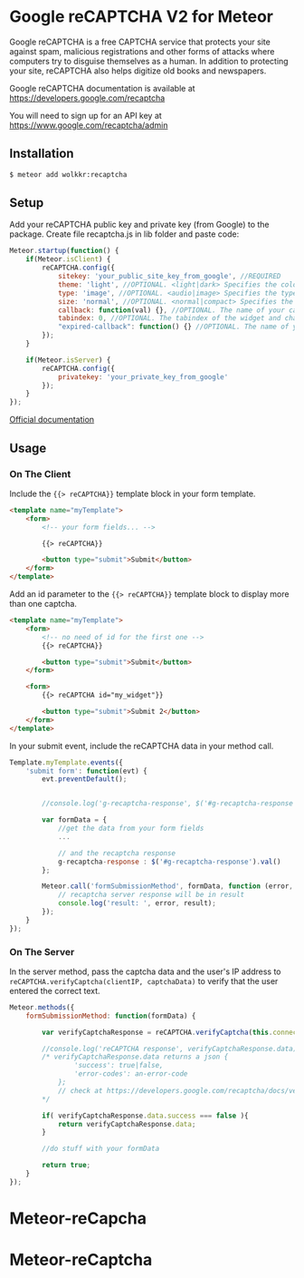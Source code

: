 # Google reCAPTCHA V2 for Meteor

Google reCAPTCHA is a free CAPTCHA service that protects your site against spam, malicious registrations and other forms of attacks where computers try to disguise themselves as a human. In addition to protecting your site, reCAPTCHA also helps digitize old books and newspapers.

Google reCAPTCHA documentation is available at https://developers.google.com/recaptcha

You will need to sign up for an API key at https://www.google.com/recaptcha/admin

## Installation

``` sh
$ meteor add wolkkr:recaptcha
```

## Setup

Add your reCAPTCHA public key and private key (from Google) to the package. Create file recaptcha.js in lib folder and paste code:

``` javascript
Meteor.startup(function() {
    if(Meteor.isClient) {
        reCAPTCHA.config({
            sitekey: 'your_public_site_key_from_google', //REQUIRED
            theme: 'light', //OPTIONAL. <light|dark> Specifies the color theme of the widget
            type: 'image', //OPTIONAL. <audio|image> Specifies the type of captcha to serve
            size: 'normal', //OPTIONAL. <normal|compact> Specifies the type of captcha to serve
            callback: function(val) {}, //OPTIONAL. The name of your callback function to be executed when the user submits a successful CAPTCHA response. The user's response, g-recaptcha-response, will be the input for your callback function.
            tabindex: 0, //OPTIONAL. The tabindex of the widget and challenge. If other elements in your page use tabindex, it should be set to make user navigation easier.
            "expired-callback": function() {} //OPTIONAL. The name of your callback function to be executed when the recaptcha response expires and the user needs to solve a new CAPTCHA.
        });
    }

    if(Meteor.isServer) {
        reCAPTCHA.config({
            privatekey: 'your_private_key_from_google'
        });
    }
});
```

[Official documentation](https://developers.google.com/recaptcha/docs/display#render_param)

## Usage

### On The Client

Include the `{{> reCAPTCHA}}` template block in your form template.

``` html
<template name="myTemplate">
    <form>
    	<!-- your form fields... -->

    	{{> reCAPTCHA}}

    	<button type="submit">Submit</button>
    </form>
</template>
```

Add an id parameter to the `{{> reCAPTCHA}}` template block to display more than one captcha.

``` html
<template name="myTemplate">
    <form>
        <!-- no need of id for the first one -->
    	{{> reCAPTCHA}}

    	<button type="submit">Submit</button>
    </form>

    <form>
        {{> reCAPTCHA id="my_widget"}}

        <button type="submit">Submit 2</button>
    </form>
</template>
```

In your submit event, include the reCAPTCHA data in your method call.

``` javascript
Template.myTemplate.events({
    'submit form': function(evt) {
        evt.preventDefault();


        //console.log('g-recaptcha-response', $('#g-recaptcha-response').val(), evt);

        var formData = {
            //get the data from your form fields
            ...

            // and the recaptcha response
            g-recaptcha-response : $('#g-recaptcha-response').val()
        };

        Meteor.call('formSubmissionMethod', formData, function (error, result) {
            // recaptcha server response will be in result
            console.log('result: ', error, result);
        });
    }
});
```

### On The Server

In the server method, pass the captcha data and the user's IP address to `reCAPTCHA.verifyCaptcha(clientIP, captchaData)` to verify that the user entered the correct text.

``` javascript
Meteor.methods({
    formSubmissionMethod: function(formData) {

        var verifyCaptchaResponse = reCAPTCHA.verifyCaptcha(this.connection.clientAddress, formData.g-recaptcha-response);

        //console.log('reCAPTCHA response', verifyCaptchaResponse.data);
        /* verifyCaptchaResponse.data returns a json {
                'success': true|false,
                'error-codes': an-error-code
            };
            // check at https://developers.google.com/recaptcha/docs/verify
        */

        if( verifyCaptchaResponse.data.success === false ){
            return verifyCaptchaResponse.data;
        }

        //do stuff with your formData

        return true;
    }
});
```
# Meteor-reCapcha
# Meteor-reCaptcha
